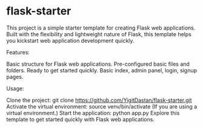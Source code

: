 # flask-starter
This project is a simple starter template for creating Flask web applications. Built with the flexibility and lightweight nature of Flask, this template helps you kickstart web application development quickly.

Features:

Basic structure for Flask web applications.
Pre-configured basic files and folders.
Ready to get started quickly.
Basic index, admin panel, login, signup pages.

Usage:

Clone the project: git clone https://github.com/YigitDastan/flask-starter.git
Activate the virtual environment: source venv/bin/activate (If you are using a virtual environment.)
Start the application: python app.py
Explore this template to get started quickly with Flask web applications.
